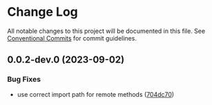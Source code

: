 # Change Log

All notable changes to this project will be documented in this file.
See [Conventional Commits](https://conventionalcommits.org) for commit guidelines.

## 0.0.2-dev.0 (2023-09-02)

### Bug Fixes

- use correct import path for remote methods ([704dc70](https://gitlab.com/rxap/packages/commit/704dc7054c6083e6c450a2988010d8c7651b701e))
